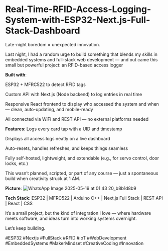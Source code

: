 # Real-Time-RFID-Access-Logging-System-with-ESP32-Next.js-Full-Stack-Dashboard
Late-night boredom = unexpected innovation.

Last night, I had a random urge to build something that blends my skills in embedded systems and full-stack web development — and out came this small but powerful project: an RFID-based access logger 

**Built with**:

ESP32 + MFRC522 to detect RFID tags

Custom API with Next.js (Node backend) to log entries in real time

Responsive React frontend to display who accessed the system and when — clean, auto-updating, and mobile-ready

All connected via WiFi and REST API — no external platforms needed

**Features**:
Logs every card tap with a UID and timestamp

Displays all access logs neatly on a live dashboard

Auto-resets, handles refreshes, and keeps things seamless

Fully self-hosted, lightweight, and extendable (e.g., for servo control, door locks, etc.)

This wasn’t planned, scripted, or part of any course — just a spontaneous build when creativity struck at 1 AM.

**Picture**:
![WhatsApp Image 2025-05-19 at 01 43 20_b8b1d8b9](https://github.com/user-attachments/assets/e14ce426-d24e-4934-affc-a8c66c7927ce)


**Tech Stack**:
ESP32 | MFRC522 | Arduino C++ | Next.js Full Stack | REST API | React | CSS

It’s a small project, but the kind of integration I love — where hardware meets software, and ideas turn into working systems overnight.

Let’s keep building. 

#ESP32 #Nextjs #FullStack #RFID #IoT #WebDevelopment #EmbeddedSystems #MakerMindset #CreativeCoding #Innovation
